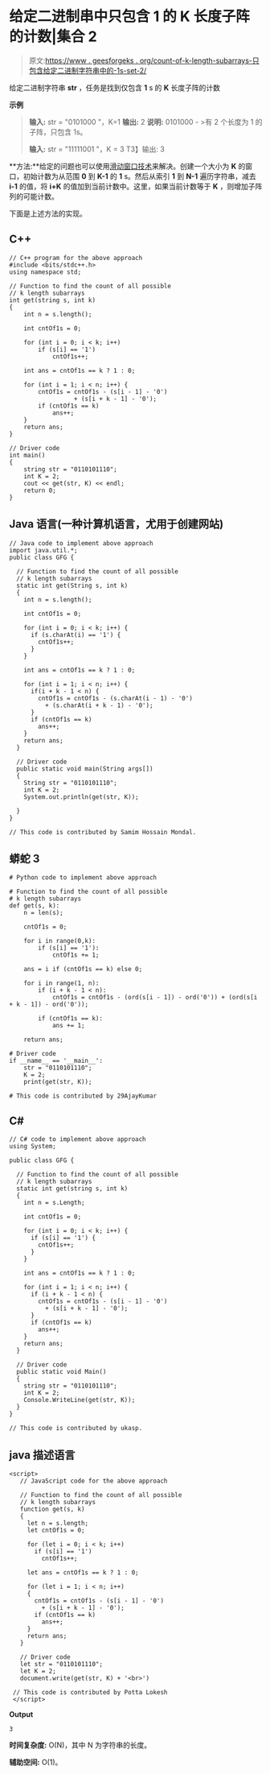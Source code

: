 # 给定二进制串中只包含 1 的 K 长度子阵的计数|集合 2

> 原文:[https://www . geesforgeks . org/count-of-k-length-subarrays-只包含给定二进制字符串中的-1s-set-2/](https://www.geeksforgeeks.org/count-of-k-length-subarrays-containing-only-1s-in-given-binary-string-set-2/)

给定二进制字符串 **str** ，任务是找到仅包含 **1** s 的 **K** 长度子阵的计数

**示例**

> **输入:** str = "0101000 "，K=1
> **输出:** 2
> **说明:** 0101000 - >有 2 个长度为 1 的子阵，只包含 1s。
> 
> **输入:** str = "11111001 "，K = 3
> T3】输出: 3

**方法:**给定的问题也可以使用[滑动窗口技术](http://www.geeksforgeeks.org/window-sliding-technique/)来解决。创建一个大小为 **K** 的窗口，初始计数为从范围 **0** 到 **K-1** 的 **1** s。然后从索引 **1** 到 **N-1** 遍历字符串，减去 **i-1** 的值，将 **i+K** 的值加到当前计数中。这里，如果当前计数等于 **K** ，则增加子阵列的可能计数。

下面是上述方法的实现。

## C++

```
// C++ program for the above approach
#include <bits/stdc++.h>
using namespace std;

// Function to find the count of all possible
// k length subarrays
int get(string s, int k)
{
    int n = s.length();

    int cntOf1s = 0;

    for (int i = 0; i < k; i++)
        if (s[i] == '1')
            cntOf1s++;

    int ans = cntOf1s == k ? 1 : 0;

    for (int i = 1; i < n; i++) {
        cntOf1s = cntOf1s - (s[i - 1] - '0')
                  + (s[i + k - 1] - '0');
        if (cntOf1s == k)
            ans++;
    }
    return ans;
}

// Driver code
int main()
{
    string str = "0110101110";
    int K = 2;
    cout << get(str, K) << endl;
    return 0;
}
```

## Java 语言(一种计算机语言，尤用于创建网站)

```
// Java code to implement above approach
import java.util.*;
public class GFG {

  // Function to find the count of all possible
  // k length subarrays
  static int get(String s, int k)
  {
    int n = s.length();

    int cntOf1s = 0;

    for (int i = 0; i < k; i++) {
      if (s.charAt(i) == '1') {
        cntOf1s++;
      }
    }

    int ans = cntOf1s == k ? 1 : 0;

    for (int i = 1; i < n; i++) {
      if(i + k - 1 < n) {
        cntOf1s = cntOf1s - (s.charAt(i - 1) - '0')
          + (s.charAt(i + k - 1) - '0');
      }
      if (cntOf1s == k)
        ans++;
    }
    return ans;
  }

  // Driver code
  public static void main(String args[])
  {
    String str = "0110101110";
    int K = 2;
    System.out.println(get(str, K));

  }
}

// This code is contributed by Samim Hossain Mondal.
```

## 蟒蛇 3

```
# Python code to implement above approach

# Function to find the count of all possible
# k length subarrays
def get(s, k):
    n = len(s);

    cntOf1s = 0;

    for i in range(0,k):
        if (s[i] == '1'):
            cntOf1s += 1;

    ans = i if (cntOf1s == k) else 0;

    for i in range(1, n):
        if (i + k - 1 < n):
            cntOf1s = cntOf1s - (ord(s[i - 1]) - ord('0')) + (ord(s[i + k - 1]) - ord('0'));

        if (cntOf1s == k):
            ans += 1;

    return ans;

# Driver code
if __name__ == '__main__':
    str = "0110101110";
    K = 2;
    print(get(str, K));

# This code is contributed by 29AjayKumar
```

## C#

```
// C# code to implement above approach
using System;

public class GFG {

  // Function to find the count of all possible
  // k length subarrays
  static int get(string s, int k)
  {
    int n = s.Length;

    int cntOf1s = 0;

    for (int i = 0; i < k; i++) {
      if (s[i] == '1') {
        cntOf1s++;
      }
    }

    int ans = cntOf1s == k ? 1 : 0;

    for (int i = 1; i < n; i++) {
      if (i + k - 1 < n) {
        cntOf1s = cntOf1s - (s[i - 1] - '0')
          + (s[i + k - 1] - '0');
      }
      if (cntOf1s == k)
        ans++;
    }
    return ans;
  }

  // Driver code
  public static void Main()
  {
    string str = "0110101110";
    int K = 2;
    Console.WriteLine(get(str, K));
  }
}

// This code is contributed by ukasp.
```

## java 描述语言

```
<script>
   // JavaScript code for the above approach

   // Function to find the count of all possible
   // k length subarrays
   function get(s, k)
   {
     let n = s.length;
     let cntOf1s = 0;

     for (let i = 0; i < k; i++)
       if (s[i] == '1')
         cntOf1s++;

     let ans = cntOf1s == k ? 1 : 0;

     for (let i = 1; i < n; i++) 
     {
       cntOf1s = cntOf1s - (s[i - 1] - '0')
         + (s[i + k - 1] - '0');
       if (cntOf1s == k)
         ans++;
     }
     return ans;
   }

   // Driver code
   let str = "0110101110";
   let K = 2;
   document.write(get(str, K) + '<br>')

 // This code is contributed by Potta Lokesh
 </script>
```

**Output**

```
3
```

**时间复杂度:** O(N)，其中 N 为字符串的长度。

**辅助空间:** O(1)。